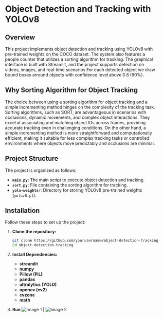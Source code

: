 # Object Detection and Tracking with YOLOv8

## Overview

This project implements object detection and tracking using YOLOv8 with pre-trained weights on the COCO dataset. The system also features a people counter that utilizes a sorting algorithm for tracking. The graphical interface is built with Streamlit, and the project supports detection on videos, images, and real-time scenarios.For each 
detected object we draw bound boxes arround objects with confidence level above 0.6 (60%).

## Why Sorting Algorithm for Object Tracking 
The choice between using a sorting algorithm for object tracking and a simple incrementing method hinges on the complexity of the tracking task. Sorting algorithms, such as SORT, are advantageous in scenarios with occlusions, dynamic movements, and complex object interactions. They excel at associating and matching object IDs across frames, providing accurate tracking even in challenging conditions. On the other hand, a simple incrementing method is more straightforward and computationally efficient, making it suitable for less complex tracking tasks or controlled environments where objects move predictably and occlusions are minimal. 

## Project Structure

The project is organized as follows:

- **`main.py`**: The main script to execute object detection and tracking.
- **`sort.py`**: File containing the sorting algorithm for tracking.
- **`yolo-weights/`**: Directory for storing YOLOv8 pre-trained weights (`yolov8.pt`).

## Installation

Follow these steps to set up the project:

1. **Clone the repository:**

   ```bash
   git clone https://github.com/yourusername/object-detection-tracking.git
   cd object-detection-tracking
2. **Install Dependencies:**
   - **streamlit**
   - **numpy**
   - **Pillow (PIL)**
   - **pandas**
   - **ultralytics (YOLO)**
   - **opencv (cv2)**
   - **cvzone**
   - **math**
3. **Run**
![Image 1](https://raw.githubusercontent.com/Youssef-balh/Object-Detection-and-People-Counter/main/assets/113738047/7268954e-7eb0-40b9-a603-eaebb74b5ad3) | ![Image 2](https://raw.githubusercontent.com/Youssef-balh/Object-Detection-and-People-Counter/main/assets/113738047/7420c7b6-2460-4c0b-b46b-68d2e6ab7174)


